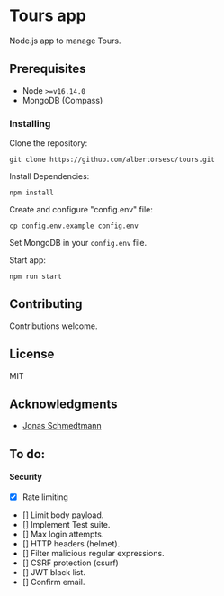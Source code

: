 # Tours app

Node.js app to manage Tours.

## Prerequisites

- Node `>=v16.14.0`
- MongoDB (Compass)

### Installing

Clone the repository:

`git clone https://github.com/albertorsesc/tours.git`

Install Dependencies:

`npm install`

Create and configure "config.env" file:

`cp config.env.example config.env`

Set MongoDB in your `config.env` file.

Start app:

`npm run start`

## Contributing

Contributions welcome.

## License

MIT

## Acknowledgments

  - [Jonas Schmedtmann](https://twitter.com/jonasschmedtman)

## To do:

#### Security

* [x] Rate limiting
* [] Limit body payload.
* [] Implement Test suite.
* [] Max login attempts.
* [] HTTP headers (helmet).
* [] Filter malicious regular expressions.
* [] CSRF protection (csurf)
* [] JWT black list.
* [] Confirm email.